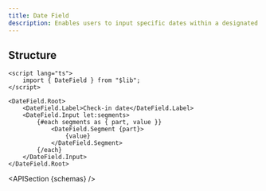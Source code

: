 ```yaml
---
title: Date Field
description: Enables users to input specific dates within a designated field.
---
```


<script>
	import { APISection, ComponentPreview, DateFieldDemo } from '$lib/components/index.js'
	export let schemas;
</script>

<ComponentPreview name="date-field-demo" comp="Date Field">

<DateFieldDemo slot="preview" />

</ComponentPreview>

## Structure

```svelte
<script lang="ts">
	import { DateField } from "$lib";
</script>

<DateField.Root>
	<DateField.Label>Check-in date</DateField.Label>
	<DateField.Input let:segments>
		{#each segments as { part, value }}
			<DateField.Segment {part}>
				{value}
			</DateField.Segment>
		{/each}
	</DateField.Input>
</DateField.Root>
```

<APISection {schemas} />
